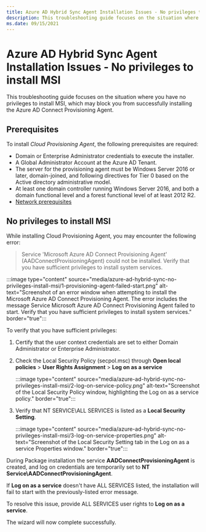 ```yaml
---
title: Azure AD Hybrid Sync Agent Installation Issues - No privileges to install MSI
description: This troubleshooting guide focuses on the situation where you have no privileges to install MSI, which may block you from successfully installing the Azure AD Connect Provisioning Agent.
ms.date: 09/15/2021
---
```


# Azure AD Hybrid Sync Agent Installation Issues - No privileges to install MSI

This troubleshooting guide focuses on the situation where you have no privileges to install MSI, which may block you from successfully installing the Azure AD Connect Provisioning Agent.

## Prerequisites

To install *Cloud Provisioning Agent*, the following prerequisites are required:

- Domain or Enterprise Administrator credentials to execute the installer.
- A Global Administrator Account at the Azure AD Tenant.
- The server for the provisioning agent must be Windows Server 2016 or later, domain-joined, and following directives for Tier 0 based on the Active directory administrative model.
- At least one domain controller running Windows Server 2016, and both a domain functional level and a forest functional level of at least 2012 R2.
- [Network prerequisites](/azure/active-directory/cloud-sync/how-to-prerequisites#in-your-on-premises-environment)

## No privileges to install MSI

While installing Cloud Provisioning Agent, you may encounter the following error:

> Service 'Microsoft Azure AD Connect Provisioning Agent' (AADConnectProvisioningAgent) could not be installed. Verify that you have sufficient privileges to install system services.

:::image type="content" source="media/azure-ad-hybrid-sync-no-privileges-install-msi/1-provisioning-agent-failed-start.png" alt-text="Screenshot of an error window when attempting to install the Microsoft Azure AD Connect Provisioning Agent. The error includes the message Service Microsoft Azure AD Connect Provisioning Agent failed to start. Verify that you have sufficient privileges to install system services." border="true":::

To verify that you have sufficient privileges:

1. Certify that the user context credentials are set to either Domain Administrator or Enterprise Administrator.

1. Check the Local Security Policy (secpol.msc) through **Open local policies** > **User Rights Assignment** > **Log on as a service**

   :::image type="content" source="media/azure-ad-hybrid-sync-no-privileges-install-msi/2-log-on-service-policy.png" alt-text="Screenshot of the Local Security Policy window, highlighting the Log on as a service policy." border="true":::

1. Verify that NT SERVICE\ALL SERVICES is listed as a **Local Security Setting**.

   :::image type="content" source="media/azure-ad-hybrid-sync-no-privileges-install-msi/3-log-on-service-properties.png" alt-text="Screenshot of the Local Security Setting tab in the Log on as a service Properties window." border="true":::

During Package installation the service **AADConnectProvisioningAgent** is created, and log on credentials are temporarily set to **NT Service\AADConnectProvisioningAgent**.

If **Log on as a service** doesn't have ALL SERVICES listed, the installation will fail to start with the previously-listed error message.

To resolve this issue, provide ALL SERVICES user rights to **Log on as a service**.

The wizard will now complete successfully.